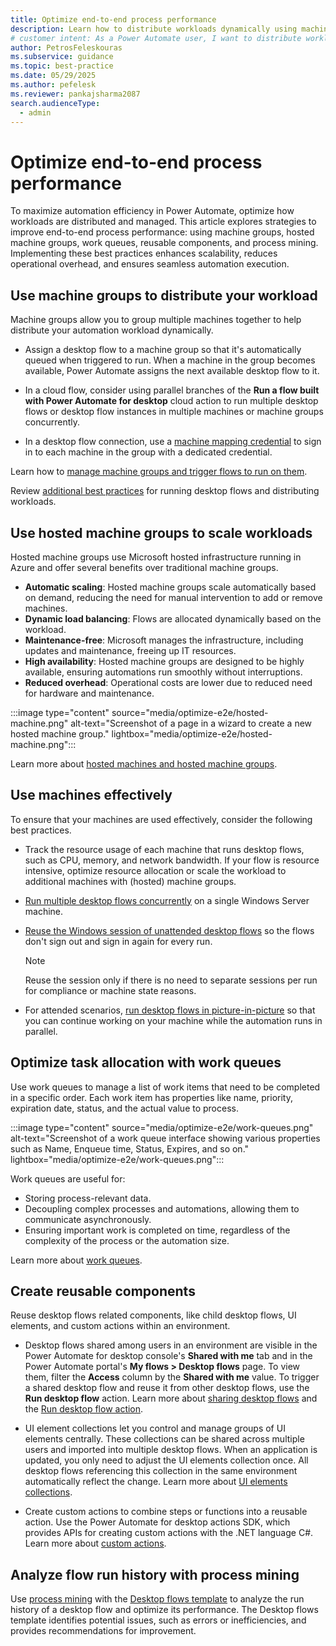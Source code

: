 ```yaml
---
title: Optimize end-to-end process performance
description: Learn how to distribute workloads dynamically using machine groups and hosted machine groups in Power Automate for improved automation efficiency.
# customer intent: As a Power Automate user, I want to distribute workloads dynamically using machine groups so that I can improve automation efficiency.
author: PetrosFeleskouras
ms.subservice: guidance
ms.topic: best-practice
ms.date: 05/29/2025
ms.author: pefelesk
ms.reviewer: pankajsharma2087
search.audienceType:
  - admin
---
```


# Optimize end-to-end process performance

To maximize automation efficiency in Power Automate, optimize how workloads are distributed and managed. This article explores strategies to improve end-to-end process performance: using machine groups, hosted machine groups, work queues, reusable components, and process mining. Implementing these best practices enhances scalability, reduces operational overhead, and ensures seamless automation execution.

## Use machine groups to distribute your workload

Machine groups allow you to group multiple machines together to help distribute your automation workload dynamically.

- Assign a desktop flow to a machine group so that it's automatically queued when triggered to run. When a machine in the group becomes available, Power Automate assigns the next available desktop flow to it.

- In a cloud flow, consider using parallel branches of the **Run a flow built with Power Automate for desktop** cloud action to run multiple desktop flows or desktop flow instances in multiple machines or machine groups concurrently.

- In a desktop flow connection, use a [machine mapping credential](../../desktop-flows/create-machine-mapping.md) to sign in to each machine in the group with a dedicated credential.

Learn how to [manage machine groups and trigger flows to run on them](../../desktop-flows/manage-machine-groups.md).

Review [additional best practices](../../desktop-flows/run-desktop-flows-best-practices.md) for running desktop flows and distributing workloads.

## Use hosted machine groups to scale workloads

Hosted machine groups use Microsoft hosted infrastructure running in Azure and offer several benefits over traditional machine groups.

- **Automatic scaling**: Hosted machine groups scale automatically based on demand, reducing the need for manual intervention to add or remove machines.
- **Dynamic load balancing**: Flows are allocated dynamically based on the workload.
- **Maintenance-free**: Microsoft manages the infrastructure, including updates and maintenance, freeing up IT resources.
- **High availability**: Hosted machine groups are designed to be highly available, ensuring automations run smoothly without interruptions.
- **Reduced overhead**: Operational costs are lower due to reduced need for hardware and maintenance.

:::image type="content" source="media/optimize-e2e/hosted-machine.png" alt-text="Screenshot of a page in a wizard to create a new hosted machine group." lightbox="media/optimize-e2e/hosted-machine.png":::

Learn more about [hosted machines and hosted machine groups](../../desktop-flows/hosted-rpa-overview.md).

## Use machines effectively

To ensure that your machines are used effectively, consider the following best practices.

- Track the resource usage of each machine that runs desktop flows, such as CPU, memory, and network bandwidth. If your flow is resource intensive, optimize resource allocation or scale the workload to additional machines with (hosted) machine groups.

- [Run multiple desktop flows concurrently](../../desktop-flows/run-desktop-flows-concurrently.md) on a single Windows Server machine.

- [Reuse the Windows session of unattended desktop flows](../../desktop-flows/run-unattended-desktop-flows.md#reuse-a-windows-session-in-unattended-mode) so the flows don't sign out and sign in again for every run.

    > [!NOTE]
    > Reuse the session only if there is no need to separate sessions per run for compliance or machine state reasons.

- For attended scenarios, [run desktop flows in picture-in-picture](../../desktop-flows/run-desktop-flows-pip.md) so that you can continue working on your machine while the automation runs in parallel.

## Optimize task allocation with work queues

Use work queues to manage a list of work items that need to be completed in a specific order. Each work item has properties like name, priority, expiration date, status, and the actual value to process.

:::image type="content" source="media/optimize-e2e/work-queues.png" alt-text="Screenshot of a work queue interface showing various properties such as Name, Enqueue time, Status, Expires, and so on." lightbox="media/optimize-e2e/work-queues.png":::

Work queues are useful for:

- Storing process-relevant data.
- Decoupling complex processes and automations, allowing them to communicate asynchronously.
- Ensuring important work is completed on time, regardless of the complexity of the process or the automation size.

Learn more about [work queues](../../desktop-flows/work-queues.md).

## Create reusable components

Reuse desktop flows related components, like child desktop flows, UI elements, and custom actions within an environment.

- Desktop flows shared among users in an environment are visible in the Power Automate for desktop console's **Shared with me** tab and in the Power Automate portal's **My flows > Desktop flows** page. To view them, filter the **Access** column by the **Shared with me** value. To trigger a shared desktop flow and reuse it from other desktop flows, use the **Run desktop flow** action. Learn more about [sharing desktop flows](../../desktop-flows/manage.md#share-desktop-flows) and the [Run desktop flow action](../../desktop-flows/actions-reference/runflow.md).


- UI element collections let you control and manage groups of UI elements centrally. These collections can be shared across multiple users and imported into multiple desktop flows. When an application is updated, you only need to adjust the UI elements collection once. All desktop flows referencing this collection in the same environment automatically reflect the change. Learn more about [UI elements collections](../../desktop-flows/ui-elements-collections.md).  

- Create custom actions to combine steps or functions into a reusable action. Use the Power Automate for desktop actions SDK, which provides APIs for creating custom actions with the .NET language C#. Learn more about [custom actions](../../desktop-flows/custom-actions.md).

## Analyze flow run history with process mining

Use [process mining](/power-automate/process-advisor-overview) with the [Desktop flows template](/power-automate/process-mining-templates#desktop-flows-template) to analyze the run history of a desktop flow and optimize its performance. The Desktop flows template identifies potential issues, such as errors or inefficiencies, and provides recommendations for improvement.
